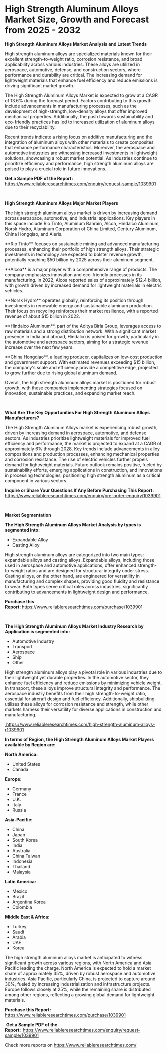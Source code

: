 <p><h1>High Strength Aluminum Alloys Market Size, Growth and Forecast from 2025 - 2032</h1></p><p><strong>High Strength Aluminum Alloys Market Analysis and Latest Trends</strong></p>
<p><p>High strength aluminum alloys are specialized materials known for their excellent strength-to-weight ratio, corrosion resistance, and broad applicability across various industries. These alloys are utilized in aerospace, automotive, defense, and construction sectors, where performance and durability are critical. The increasing demand for lightweight materials that enhance fuel efficiency and reduce emissions is driving significant market growth.</p><p>The High Strength Aluminum Alloys Market is expected to grow at a CAGR of 13.6% during the forecast period. Factors contributing to this growth include advancements in manufacturing processes, such as the development of high-strength, low-density alloys that offer improved mechanical properties. Additionally, the push towards sustainability and eco-friendly practices has led to increased utilization of aluminum alloys due to their recyclability.</p><p>Recent trends indicate a rising focus on additive manufacturing and the integration of aluminum alloys with other materials to create composites that enhance performance characteristics. Moreover, the aerospace and automotive industries are witnessing increased investments in lightweight solutions, showcasing a robust market potential. As industries continue to prioritize efficiency and performance, high strength aluminum alloys are poised to play a crucial role in future innovations.</p></p>
<p><strong>Get a Sample PDF of the Report:&nbsp;</strong> <a href="https://www.reliableresearchtimes.com/enquiry/request-sample/1039901?utm_campaign=3004&utm_medium=2&utm_source=Github&utm_content=ia&utm_term=02042025&utm_id=high-strength-aluminum-alloys">https://www.reliableresearchtimes.com/enquiry/request-sample/1039901</a></p>
<p>&nbsp;</p>
<p><strong>High Strength Aluminum Alloys Major Market Players</strong></p>
<p><p>The high strength aluminum alloys market is driven by increasing demand across aerospace, automotive, and industrial applications. Key players in this space include Rio Tinto, Aluminum Bahrain, Alcoa, Hindalco Aluminum, Norsk Hydro, Aluminum Corporation of China Limited, Century Aluminum, China Hongqiao, and Aleris. </p><p>**Rio Tinto** focuses on sustainable mining and advanced manufacturing processes, enhancing their portfolio of high strength alloys. Their strategic investments in technology are expected to bolster revenue growth, potentially reaching $50 billion by 2025 across their aluminum segment.</p><p>**Alcoa** is a major player with a comprehensive range of products. The company emphasizes innovation and eco-friendly processes in its manufacturing. In 2022, Alcoa reported sales of approximately $12.4 billion, with growth driven by increased demand for lightweight materials in electric vehicles.</p><p>**Norsk Hydro** operates globally, reinforcing its position through investments in renewable energy and sustainable aluminum production. Their focus on recycling reinforces their market resilience, with a reported revenue of about $15 billion in 2022.</p><p>**Hindalco Aluminum**, part of the Aditya Birla Group, leverages access to raw materials and a strong distribution network. With a significant market presence in India and abroad, Hindalco is poised for growth, particularly in the automotive and aerospace sectors, aiming for a strategic revenue increase over the next few years.</p><p>**China Hongqiao**, a leading producer, capitalizes on low-cost production and government support. With estimated revenues exceeding $15 billion, the company's scale and efficiency provide a competitive edge, projected to grow further due to rising global aluminum demand.</p><p>Overall, the high strength aluminum alloys market is positioned for robust growth, with these companies implementing strategies focused on innovation, sustainable practices, and expanding market reach.</p></p>
<p>&nbsp;</p>
<p><strong>What Are The Key Opportunities For High Strength Aluminum Alloys Manufacturers?</strong></p>
<p><p>The High Strength Aluminum Alloys market is experiencing robust growth, driven by increasing demand in aerospace, automotive, and defense sectors. As industries prioritize lightweight materials for improved fuel efficiency and performance, the market is projected to expand at a CAGR of approximately 6% through 2028. Key trends include advancements in alloy compositions and production processes, enhancing mechanical properties and corrosion resistance. The rise of electric vehicles further propels demand for lightweight materials. Future outlook remains positive, fueled by sustainability efforts, emerging applications in construction, and innovations in processing technologies, positioning high strength aluminum as a critical component in various sectors.</p></p>
<p><strong>Inquire or Share Your Questions If Any Before Purchasing This Report:</strong> <a href="https://www.reliableresearchtimes.com/enquiry/pre-order-enquiry/1039901?utm_campaign=3004&utm_medium=2&utm_source=Github&utm_content=ia&utm_term=02042025&utm_id=high-strength-aluminum-alloys">https://www.reliableresearchtimes.com/enquiry/pre-order-enquiry/1039901</a></p>
<p>&nbsp;</p>
<p><strong>Market Segmentation</strong></p>
<p><strong>The High Strength Aluminum Alloys Market Analysis by types is segmented into:</strong></p>
<p><ul><li>Expandable Alloy</li><li>Casting Alloy</li></ul></p>
<p><p>High strength aluminum alloys are categorized into two main types: expandable alloys and casting alloys. Expandable alloys, including those used in aerospace and automotive applications, offer enhanced strength-to-weight ratios and are designed for structural integrity under stress. Casting alloys, on the other hand, are engineered for versatility in manufacturing and complex shapes, providing good fluidity and resistance to wear. Both types serve critical roles across industries, significantly contributing to advancements in lightweight design and performance.</p></p>
<p><strong>Purchase this Report:&nbsp;</strong><a href="https://www.reliableresearchtimes.com/purchase/1039901?utm_campaign=3004&utm_medium=2&utm_source=Github&utm_content=ia&utm_term=02042025&utm_id=high-strength-aluminum-alloys">https://www.reliableresearchtimes.com/purchase/1039901</a></p>
<p>&nbsp;</p>
<p><strong>The High Strength Aluminum Alloys Market Industry Research by Application is segmented into:</strong></p>
<p><ul><li>Automotive Industry</li><li>Transport</li><li>Aerospace</li><li>Ship</li><li>Other</li></ul></p>
<p><p>High strength aluminum alloys play a pivotal role in various industries due to their lightweight yet durable properties. In the automotive sector, they enhance fuel efficiency and reduce emissions by minimizing vehicle weight. In transport, these alloys improve structural integrity and performance. The aerospace industry benefits from their high strength-to-weight ratio, essential for aircraft design and fuel efficiency. Additionally, shipbuilding utilizes these alloys for corrosion resistance and strength, while other markets harness their versatility for diverse applications in construction and manufacturing.</p></p>
<p><a href="https://www.reliableresearchtimes.com/high-strength-aluminum-alloys-r1039901?utm_campaign=3004&utm_medium=2&utm_source=Github&utm_content=ia&utm_term=02042025&utm_id=high-strength-aluminum-alloys">&nbsp;https://www.reliableresearchtimes.com/high-strength-aluminum-alloys-r1039901</a></p>
<p><strong>In terms of Region, the High Strength Aluminum Alloys Market Players available by Region are:</strong></p>
<p>
    <p> <strong> North America: </strong>
        <ul>
            <li>United States</li>
            <li>Canada</li>
        </ul>
        </p> 
    <p> <strong> Europe: </strong>
        <ul>
            <li>Germany</li>
            <li>France</li>
            <li>U.K.</li>
            <li>Italy</li>
            <li>Russia</li>
        </ul>
        </p> 
    <p> <strong> Asia-Pacific: </strong>
        <ul>
            <li>China</li>
            <li>Japan</li>
            <li>South Korea</li>
            <li>India</li>
            <li>Australia</li>
            <li>China Taiwan</li>
            <li>Indonesia</li>
            <li>Thailand</li>
            <li>Malaysia</li>
        </ul>
        </p> 
    <p> <strong> Latin America: </strong>
        <ul>
            <li>Mexico</li>
            <li>Brazil</li>
            <li>Argentina Korea</li>
            <li>Colombia</li>
        </ul>
        </p> 
    <p> <strong> Middle East & Africa: </strong>
        <ul>
            <li>Turkey</li>
            <li>Saudi</li>
            <li>Arabia</li>
            <li>UAE</li>
            <li>Korea</li>
        </ul>
    </p>
    </p>
<p><p>The high strength aluminum alloys market is anticipated to witness significant growth across various regions, with North America and Asia Pacific leading the charge. North America is expected to hold a market share of approximately 35%, driven by robust aerospace and automotive industries. Asia Pacific, particularly China, is projected to capture around 30%, fueled by increasing industrialization and infrastructure projects. Europe follows closely at 25%, while the remaining share is distributed among other regions, reflecting a growing global demand for lightweight materials.</p></p>
<p><strong>Purchase this Report: </strong><a href="https://www.reliableresearchtimes.com/purchase/1039901?utm_campaign=3004&utm_medium=2&utm_source=Github&utm_content=ia&utm_term=02042025&utm_id=high-strength-aluminum-alloys">https://www.reliableresearchtimes.com/purchase/1039901</a></p>
<p>&nbsp;<strong>Get a Sample PDF of the Report:&nbsp;&nbsp;</strong><a href="https://www.reliableresearchtimes.com/enquiry/request-sample/1039901?utm_campaign=3004&utm_medium=2&utm_source=Github&utm_content=ia&utm_term=02042025&utm_id=high-strength-aluminum-alloys">https://www.reliableresearchtimes.com/enquiry/request-sample/1039901</a></p>
<p><strong></strong></p>
<p>Check more reports on <a href="https://www.reliableresearchtimes.com/?utm_campaign=3004&utm_medium=2&utm_source=Github&utm_content=ia&utm_term=02042025&utm_id=high-strength-aluminum-alloys">https://www.reliableresearchtimes.com/</a></p>